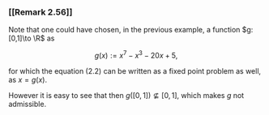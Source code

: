 ### [[Remark 2.56]]

Note that one could have chosen, in the previous example, a function $g:[0,1]\to \R$ as

$$ g(x):= x^7 - x^3 - 20 x + 5, $$

for which the equation (2.2) can be written as a fixed point problem as well, as $x = g(x)$.

However it is easy to see that then $g([0,1]) \nsubseteq [0,1]$, which makes $g$ not admissible.